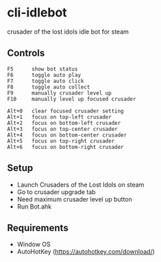 # cli-idlebot
crusader of the lost idols idle bot for steam

## Controls
```
F5      show bot status
F6      toggle auto play
F7      toggle auto click
F8      toggle auto collect
F9      manually crusader level up
F10     manually level up focused crusader

Alt+0   clear focused crusader setting
Alt+1   focus on top-left crusader
Alt+2   focus on bottom-left crusader
Alt+3   focus on top-center crusader
Alt+4   focus on bottom-center crusader
Alt+5   focus on top-right crusader
Alt+6   focus on bottom-right crusader
```

## Setup
- Launch Crusaders of the Lost Idols on steam
- Go to crusader upgrade tab
- Need maximum crusader level up button
- Run Bot.ahk

## Requirements
- Window OS
- AutoHotKey (https://autohotkey.com/download/)

